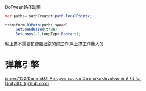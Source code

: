 DoTween路径动画

```csharp
var paths= pathCreator.path.localPoints;

transform.DOPath(paths,speed)
    .SetSpeedBased(true)
    .SetLoops(-1,LoopType.Restart);
```

晚上搞不需要花费脑细胞的的工作,早上搞工作量大的

# 弹幕引擎

[james7132/DanmakU: An open source Danmaku development kit for Unity3D. (github.com)](https://github.com/james7132/DanmakU)